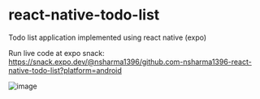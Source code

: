 # react-native-todo-list
Todo list application implemented using react native (expo)

Run live code at expo snack: https://snack.expo.dev/@nsharma1396/github.com-nsharma1396-react-native-todo-list?platform=android


![image](https://user-images.githubusercontent.com/31571201/194730296-a06fc78a-8b0c-4299-a237-61fc24691de4.png)
